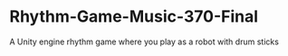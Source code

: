 # Rhythm-Game-Music-370-Final
A Unity engine rhythm game where you play as a robot with drum sticks
